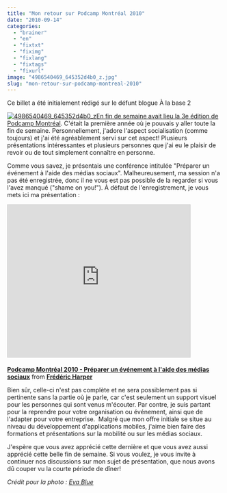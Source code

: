 ```yaml
---
title: "Mon retour sur Podcamp Montréal 2010"
date: "2010-09-14"
categories: 
  - "brainer"
  - "en"
  - "fixtxt"
  - "fiximg"
  - "fixlang"
  - "fixtags"
  - "fixurl"
image: "4986540469_645352d4b0_z.jpg"
slug: "mon-retour-sur-podcamp-montreal-2010"
---
```


Ce billet a été initialement rédigé sur le défunt blogue À la base 2

[![](images/4986540469_645352d4b0_z.jpg "4986540469_645352d4b0_z")En fin de semaine avait lieu la 3e édition de](http://fred.dev/content/uploads/2010/09/4986540469_645352d4b0_z.jpg) [Podcamp Montréal](https://podcampmontreal.org/ "Site Web de Podcamp Montréal"). C'était la première année où je pouvais y aller toute la fin de semaine. Personnellement, j'adore l'aspect socialisation (comme toujours) et j'ai été agréablement servi sur cet aspect! Plusieurs présentations intéressantes et plusieurs personnes que j'ai eu le plaisir de revoir ou de tout simplement connaître en personne.

Comme vous savez, je présentais une conférence intitulée "Préparer un événement à l'aide des médias sociaux". Malheureusement, ma session n'a pas été enregistrée, donc il ne vous est pas possible de la regarder si vous l'avez manqué ("shame on you!"). À défaut de l'enregistrement, je vous mets ici ma présentation :

<iframe src="https://www.slideshare.net/slideshow/embed_code/key/b8OnMFwHG9xQxF" width="427" height="356" frameborder="0" marginwidth="0" marginheight="0" scrolling="no" style="border:1px solid #CCC;border-width:1px;margin-bottom:5px;max-width:100%" allowfullscreen></iframe>

**[Podcamp Montréal 2010 - Préparer un événement à l'aide des médias sociaux](https://www.slideshare.net/fredericharper/podcamp-montral-2010-prparer-un-vnement-laide-des-mdias-sociaux "Podcamp Montréal 2010 - Préparer un événement à l'aide des médias sociaux")** from **[Frédéric Harper](https://www.slideshare.net/fredericharper)**

Bien sûr, celle-ci n'est pas complète et ne sera possiblement pas si pertinente sans la partie où je parle, car c'est seulement un support visuel pour les personnes qui sont venus m'écouter. Par contre, je suis partant pour la reprendre pour votre organisation ou événement, ainsi que de l'adapter pour votre entreprise.  Malgré que mon offre initiale se situe au niveau du développement d'applications mobiles, j'aime bien faire des formations et présentations sur la mobilité ou sur les médias sociaux.

J'espère que vous avez apprécié cette dernière et que vous avez aussi apprécié cette belle fin de semaine. Si vous voulez, je vous invite à continuer nos discussions sur mon sujet de présentation, que nous avons dû couper vu la courte période de dîner!

_Crédit pour la photo : [Eva Blue](https://www.flickr.com/people/evablue/ "Flickr de Eva Blue")_
